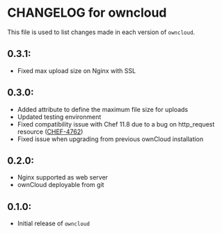 # CHANGELOG for owncloud

This file is used to list changes made in each version of `owncloud`.

## 0.3.1:

* Fixed max upload size on Nginx with SSL

## 0.3.0:

* Added attribute to define the maximum file size for uploads
* Updated testing environment
* Fixed compatibility issue with Chef 11.8 due to a bug on http_request resource ([CHEF-4762](https://tickets.opscode.com/browse/CHEF-4762))
* Fixed issue when upgrading from previous ownCloud installation

## 0.2.0:

* Nginx supported as web server
* ownCloud deployable from git

## 0.1.0:

* Initial release of `owncloud`
